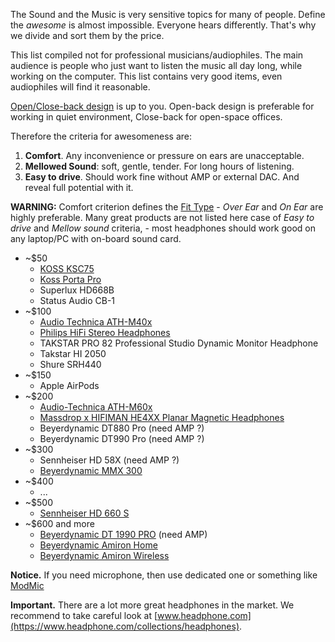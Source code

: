 The Sound and the Music is very sensitive topics for many of people. Define the *awesome* is almost impossible. Everyone hears differently. That's why we divide and sort them by the price.

This list compiled not for professional musicians/audiophiles. The main audience is people who just want to listen the music all day long, while working on the computer. This list contains very good items, even audiophiles will find it reasonable.

[Open/Close-back design](https://www.headphone.com/pages/open-vs-closed-headphones) is up to you. Open-back design is preferable for working in quiet environment, Close-back for open-space offices.

Therefore the criteria for awesomeness are:
1. **Comfort**. Any inconvenience or pressure on ears are unacceptable.
2. **Mellowed Sound**: soft, gentle, tender. For long hours of listening.
3. **Easy to drive**. Should work fine without AMP or external DAC. And reveal full potential with it.

**WARNING:** Comfort criterion defines the [Fit Type](https://www.headphone.com/pages/headphone-fit-types) - *Over Ear* and *On Ear* are highly preferable. Many great products are not listed here case of *Easy to drive* and *Mellow sound* criteria, - most headphones should work good on any laptop/PC with on-board sound card.

* ~$50
  - [KOSS KSC75](koss_ksc75/README.md)
  - [Koss Porta Pro](koss_porta_pro/README.md)
  - Superlux HD668B
  - Status Audio CB-1
* ~$100
  - [Audio Technica ATH-M40x](audio_technica_ath-m40x/README.md)
  - [Philips HiFi Stereo Headphones](philips_shp9500s/README.md)
  - TAKSTAR PRO 82 Professional Studio Dynamic Monitor Headphone
  - Takstar HI 2050
  - Shure SRH440
* ~$150
  - Apple AirPods
* ~$200
  - [Audio-Technica ATH-M60x](audio_technica_ath-m60x/README.md)
  - [Massdrop x HIFIMAN HE4XX Planar Magnetic Headphones](hifiman_he4xx/README.md)
  - Beyerdynamic DT880 Pro (need AMP ?)
  - Beyerdynamic DT990 Pro (need AMP ?)
* ~$300
  - Sennheiser HD 58X (need AMP ?)
  - [Beyerdynamic MMX 300](https://north-america.beyerdynamic.com/mmx-300.html)
* ~$400
  - ...
* ~$500
  - [Sennheiser HD 660 S](https://en-us.sennheiser.com/headphones-audiophile-high-end-hd-660-s)
* ~$600 and more
  - [Beyerdynamic DT 1990 PRO](beyerdynamic_dt_1990_pro/README.md) (need AMP)
  - [Beyerdynamic Amiron Home](https://north-america.beyerdynamic.com/amiron-home.html)
  - [Beyerdynamic Amiron Wireless](https://north-america.beyerdynamic.com/amiron-wireless.html)

**Notice.** If you need microphone, then use dedicated one or something like [ModMic](https://antlionaudio.com/)

**Important.** There are a lot more great headphones in the market. We recommend to take careful look at [www.headphone.com](https://www.headphone.com/collections/headphones).
